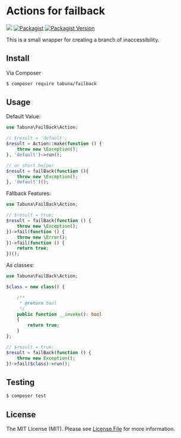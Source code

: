 # Actions for failback



<a href="https://travis-ci.org/tabuna/failback/"><img src="https://travis-ci.org/tabuna/failback.svg?branch=master"></a>
<a href="https://packagist.org/packages/tabuna/failback"><img alt="Packagist" src="https://img.shields.io/packagist/dt/tabuna/failback.svg"></a>
<a href="https://packagist.org/packages/tabuna/failback"><img alt="Packagist Version" src="https://img.shields.io/packagist/v/tabuna/failback.svg"></a>


This is a small wrapper for creating a branch of inaccessibility. 

## Install

Via Composer

``` bash
$ composer require tabuna/failback
```

## Usage


Default Value:
```php
use Tabuna\FailBack\Action;

// $result = 'default';
$result = Action::make(function () {
    throw new \Exception();
}, 'default')->run();

// or short helper
$result = failBack(function (){
    throw new \Exception();
}, 'default')();
```

Fallback Features:
```php
use Tabuna\FailBack\Action;

// $result = true;
$result = failBack(function () {
    throw new \Exception();
})->fail(function () {
    throw new \Error();
})->fail(function () {
    return true;
})();
```


As classes:
```php
use Tabuna\FailBack\Action;

$class = new class() {

    /**
     * @return bool
     */
    public function __invoke(): bool
    {
        return true;
    }
};

// $result = true;
$result = failBack(function () {
    throw new Exception();
})->fail($class)->run();
```

## Testing

``` bash
$ composer test
```

## License

The MIT License (MIT). Please see [License File](LICENSE.md) for more information.
